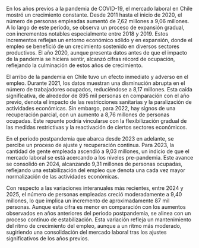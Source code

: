 En los años previos a la pandemia de COVID-19, el mercado laboral en Chile mostró un crecimiento constante. Desde 2011 hasta el inicio de 2020, el número de personas empleadas aumentó de 7,62 millones a 9,06 millones. A lo largo de este período, se observa un proceso de expansión gradual, con incrementos notables especialmente entre 2018 y 2019. Estos incrementos reflejan un entorno económico sólido y en expansión, donde el empleo se benefició de un crecimiento sostenido en diversos sectores productivos. El año 2020, aunque presenta datos antes de que el impacto de la pandemia se hiciera sentir, alcanzó cifras récord de ocupación, reflejando la culminación de estos años de crecimiento.

El arribo de la pandemia en Chile tuvo un efecto inmediato y adverso en el empleo. Durante 2021, los datos muestran una disminución abrupta en el número de trabajadores ocupados, reduciéndose a 8,17 millones. Esta caída significativa, de alrededor de 895 mil personas en comparación con el año previo, denota el impacto de las restricciones sanitarias y la paralización de actividades económicas. Sin embargo, para 2022, hay signos de una recuperación parcial, con un aumento a 8,76 millones de personas ocupadas. Este repunte podría vincularse con la flexibilización gradual de las medidas restrictivas y la reactivación de ciertos sectores económicos.

En el período postpandemia que abarca desde 2023 en adelante, se percibe un proceso de ajuste y recuperación continua. Para 2023, la cantidad de gente empleada ascendió a 9,03 millones, un indicio de que el mercado laboral se está acercando a los niveles pre-pandemia. Este avance se consolidó en 2024, alcanzando 9,31 millones de personas ocupadas, reflejando una estabilización del empleo que denota una cada vez mayor normalización de las actividades económicas.

Con respecto a las variaciones interanuales más recientes, entre 2024 y 2025, el número de personas empleadas creció moderadamente a 9,40 millones, lo que implica un incremento de aproximadamente 87 mil personas. Aunque esta cifra es menor en comparación con los aumentos observados en años anteriores del período postpandemia, se alinea con un proceso continuo de estabilización. Esta variación refleja un mantenimiento del ritmo de crecimiento del empleo, aunque a un ritmo más moderado, sugiriendo una consolidación del mercado laboral tras los ajustes significativos de los años previos.
